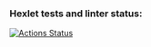 ### Hexlet tests and linter status:
[![Actions Status](https://github.com/VladimirWD/frontend-project-lvl1/workflows/hexlet-check/badge.svg)](https://github.com/VladimirWD/frontend-project-lvl1/actions)